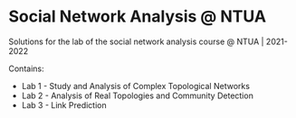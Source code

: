 # Social Network Analysis @ NTUA
Solutions for the lab of the social network analysis course @ NTUA | 2021- 2022

Contains:
* Lab 1 - Study and Analysis of Complex Topological Networks
* Lab 2 - Analysis of Real Topologies and Community Detection
* Lab 3 - Link Prediction
